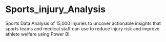 # Sports_injury_Analysis
Sports Data Analysis of 15,000 Injuries to uncover actionable insights that sports teams and medical staff can use to reduce injury risk and improve athlete welfare using Power BI. 
